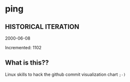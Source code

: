 # ping

## HISTORICAL ITERATION
2000-06-08

Incremented: 1102

## What is this?? 
Linux skills to hack the github commit visualization chart `;-)`

